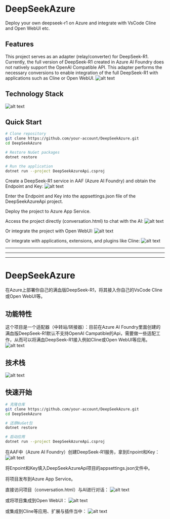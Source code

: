 # DeepSeekAzure
Deploy your own deepseek-r1 on Azure and integrate with VsCode Cline and Open WebUI etc.

## Features
This project serves as an adapter (relay/converter) for DeepSeek-R1. Currently, the full version of DeepSeek-R1 created in Azure AI Foundry does not natively support the OpenAI Compatible API. This adapter performs the necessary conversions to enable integration of the full DeepSeek-R1 with applications such as Cline or Open WebUI.
![alt text](image-1.png)

## Technology Stack
![alt text](image.png)

## Quick Start
```bash
# Clone repository
git clone https://github.com/your-account/DeepSeekAzure.git
cd DeepSeekAzure

# Restore NuGet packages
dotnet restore

# Run the application
dotnet run --project DeepSeekAzureApi.csproj
```
Create a DeepSeek-R1 service in AAF (Azure AI Foundry) and obtain the Endpoint and Key:
![alt text](image-2.png)

Enter the Endpoint and Key into the appsettings.json file of the DeepSeekAzureApi project.

Deploy the project to Azure App Service.

Access the project directly (conversation.html) to chat with the AI:
![alt text](image-5.png)

Or integrate the project with Open WebUI:
![alt text](image-3.png)

Or integrate with applications, extensions, and plugins like Cline:
![alt text](image-4.png)

---
---
---

# DeepSeekAzure
在Azure上部署你自己的满血版DeepSeek-R1，将其接入你自己的VsCode Cline或Open WebUI等。

## 功能特性
这个项目是一个适配器（中转站/转接器）：目前在Azure AI Foundry里面创建的满血版DeepSeek-R1默认不支持OpenAI Campatible的Api，需要做一些适配工作，从而可以将满血DeepSeek-R1接入例如Cline或Open WebUI等应用。
![alt text](image-1.png)

## 技术栈
![alt text](image.png)

## 快速开始
```bash
# 克隆仓库
git clone https://github.com/your-account/DeepSeekAzure.git
cd DeepSeekAzure

# 还原NuGet包
dotnet restore

# 启动应用
dotnet run --project DeepSeekAzureApi.csproj
```
在AAF中（Azure AI Foundry）创建DeepSeek-R1服务，拿到Enpoint和Key：
![alt text](image-2.png)

将Enpoint和Key填入DeepSeekAzureApi项目的appsettings.json文件中。

将项目发布到Azure App Service。

直接访问项目（conversation.html）与AI进行对话：
![alt text](image-5.png)

或将项目集成到Open WebUI：
![alt text](image-3.png)

或集成到Cline等应用、扩展与插件当中：
![alt text](image-4.png)
